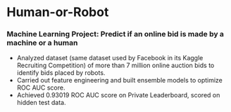 # Human-or-Robot

### Machine Learning Project: Predict if an online bid is made by a machine or a human

* Analyzed dataset (same dataset used by Facebook in its Kaggle Recruiting Competition) of more than 7 million online auction bids to identify bids placed by robots. <br>
* Carried out feature engineering and built ensemble models to optimize ROC AUC score. <br>
* Achieved 0.93019 ROC AUC score on Private Leaderboard, scored on hidden test data.
